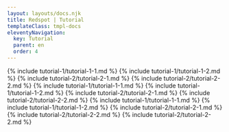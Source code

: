 ```yaml
---
layout: layouts/docs.njk
title: Redspot | Tutorial
templateClass: tmpl-docs
eleventyNavigation:
  key: Tutorial
  parent: en
  order: 4
---
```


{% include tutorial-1/tutorial-1-1.md %}
{% include tutorial-1/tutorial-1-2.md %}
{% include tutorial-2/tutorial-2-1.md %}
{% include tutorial-2/tutorial-2-2.md %}
{% include tutorial-1/tutorial-1-1.md %}
{% include tutorial-1/tutorial-1-2.md %}
{% include tutorial-2/tutorial-2-1.md %}
{% include tutorial-2/tutorial-2-2.md %}
{% include tutorial-1/tutorial-1-1.md %}
{% include tutorial-1/tutorial-1-2.md %}
{% include tutorial-2/tutorial-2-1.md %}
{% include tutorial-2/tutorial-2-2.md %}
{% include tutorial-2/tutorial-2-2.md %}
